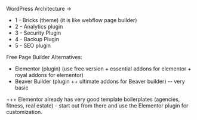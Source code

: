 WordPress Architecture → 

- 1 - Bricks (theme) (it is like webflow page builder)
- 2 - Analytics plugin
- 3 - Security Plugin
- 4 - Backup Plugin
- 5 - SEO plugin

Free Page Builder Alternatives:
- Elementor (plugin) (use free version + essential addons for elementor + royal addons for elementor) 
- Beaver Builder (plugin ++ ultimate addons for Beaver builder) -- very basic


+++ Elementor already has very good template boilerplates (agencies, fitness, real estate) - start out from there and use the Elementor plugin for customization.
